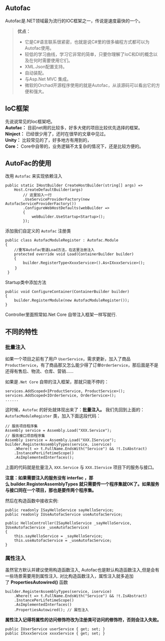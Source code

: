 ## Autofac
Autofac是.NET领域最为流行的IOC框架之一，传说是速度最快的一个。
> **优点：**
> - 它是C#语言联系很紧密，也就是说C#里的很多编程方式都可以为Autofac使用。
> - 较低的学习曲线，学习它非常的简单，只要你理解了IoC和DI的概念以及在何时需要使用它们。
> - XML.Json配置支持。
> - 自动装配。
> - 与Asp.Net MVC 集成。
> - 微软的Orchad开源程序使用的就是Autofac，从该源码可以看出它的方便和强大。

## IoC框架
先说说常见的Ioc框架吧。  
**Autofac：** 目前net用的比较多，好多大佬的项目比较优先选择的框架。  
**Ninject：** 已经很少用了，还时在很早的文章中见过。  
**Unity：** 比较常见的了，好多地方有用到的，  
**Core：** Core中自带的，业务逻辑不太复杂的情况下，还是比较方便的。

## AutoFac的使用
改用 `Autofac` 来实现依赖注入
```
public static IHostBuilder CreateHostBuilder(string[] args) =>
    Host.CreateDefaultBuilder(args)
        // 这里加入一行
        .UseServiceProviderFactory(new AutofacServiceProviderFactory())
        .ConfigureWebHostDefaults(webBuilder =>
        {
            webBuilder.UseStartup<Startup>();
        });

```
添加我们自定义的 `Autofac` 注册类
```
public class AutofacModuleRegister : Autofac.Module
{
    //重写Autofac管道Load方法，在这里注册注入
    protected override void Load(ContainerBuilder builder)
    {
        builder.RegisterType<XxxxService>().As<IXxxxService>();
　　 }
 }
```
Startup类中添加方法
```
public void ConfigureContainer(ContainerBuilder builder)
{
    builder.RegisterModule(new AutofacModuleRegister());
}
```
Controller里面照常如.Net Core 自带注入框架一样写就行.

## 不同的特性
### 批量注入
如果一个项目之前有了用户 `UserService`，需求更新，加入了商品`ProductService`，有了商品那又怎么能少得了订单`OrderService`，那后面是不是还得有售后、物流、仓库、营销......

如果是`.Net Core` 自带的注入框架，那就只能不停的：
```
services.AddScoped<IProductService, ProductService>();
services.AddScoped<IOrderService, OrderService>();
......
```
这时候，`Autofac` 的好处就体现出来了：**批量注入。**
我们先回到上面的：`AutofacModuleRegister` 类，加入下面这段代码：
```
// 服务项目程序集  
Assembly service = Assembly.Load("XXX.Service");  
// 服务接口项目程序集  
Assembly iservice = Assembly.Load("XXX.IService");  
builder.RegisterAssemblyTypes(service, iservice)  
    .Where(t => t.FullName.EndsWith("Service") && !t.IsAbstract)  
    .InstancePerLifetimeScope()  
    .AsImplementedInterfaces();
```
上面的代码就是批量注入 `XXX.Service` 与 `XXX.IService` 项目下的服务与接口。

**注意：如果需要注入的服务没有 interfac ，那么 builder.RegisterAssemblyTypes 就只需要传一个程序集就OK了。如果服务与接口同在一个项目，那也是要传两个程序集。**

然后在构造函数中接收实例: 
```
public readonly ISayHelloService sayHelloService;  
public readonly IUseAutofacService useAutofacService;  
  
public HelloController(ISayHelloService _sayHelloService, IUseAutofacService _useAutofacService)  
{  
    this.sayHelloService = _sayHelloService;  
    this.useAutofacService = _useAutofacService;  
}
```

### 属性注入
虽然官方默认并建议使用构造函数注入, Autofac也是默认构造函数注入,但是会有一些场景需要用到属性注入.
对比构造函数注入，属性注入就多追加了 **PropertiesAutowired()** 函数
```
builder.RegisterAssemblyTypes(service, iservice) 
	.Where(t => t.FullName.EndsWith("Service") && !t.IsAbstract)
	.InstancePerLifetimeScope() 
	.AsImplementedInterfaces()
	.PropertiesAutowired(); // 属性注入
```
**属性注入记得将属性的访问修饰符改为注册类可访问的修饰符，否则会注入失败。**
```
public IUserService userService { get; set; }
public IXxxxService xxxxService { get; set; }
```
